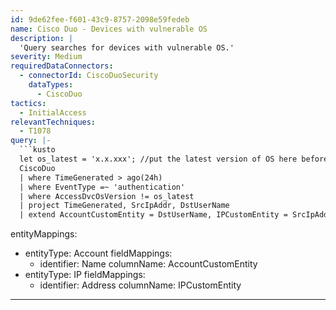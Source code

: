 ```yaml
---
id: 9de62fee-f601-43c9-8757-2098e59fedeb
name: Cisco Duo - Devices with vulnerable OS
description: |
  'Query searches for devices with vulnerable OS.'
severity: Medium
requiredDataConnectors:
  - connectorId: CiscoDuoSecurity
    dataTypes:
      - CiscoDuo
tactics:
  - InitialAccess
relevantTechniques:
  - T1078
query: |-
  ```kusto
  let os_latest = 'x.x.xxx'; //put the latest version of OS here before running the query
  CiscoDuo
  | where TimeGenerated > ago(24h)
  | where EventType =~ 'authentication'
  | where AccessDvcOsVersion != os_latest
  | project TimeGenerated, SrcIpAddr, DstUserName
  | extend AccountCustomEntity = DstUserName, IPCustomEntity = SrcIpAddr
  ```
entityMappings:
  - entityType: Account
    fieldMappings:
      - identifier: Name
        columnName: AccountCustomEntity
  - entityType: IP
    fieldMappings:
      - identifier: Address
        columnName: IPCustomEntity
---
```


